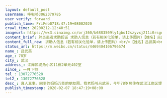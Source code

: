 ```yaml
---
layout: default_post
username: 哆啦哆3062379785
user_verify: forward
publish_time: FriFeb0718:47:19+08002020
crawl_time: 20200212-12:40:51
imageurl: https://wx3.sinaimg.cn/orj360/b6883509ly1gbo12szyvxj211i0rsgqn.jpg,https://wx3.sinaimg.cn/orj360/b6883509ly1gbo12t9383j20u0140ad9.jpg
content_brief: 肺炎患者求助超话 求助人信息（若有相关化验单，请上传图片）【姓名】吕武英【年龄】78岁【所在城市】武汉【所在小区、社区】江岸区堤角小区11栋2单元402室【患病时间】一月下旬【联系方式】13072776528【其他紧急联系人】13072776528【病情描述】真人真事。同事的妈妈：万能的朋友圈， ...全文
content_full_raw: 求助人信息（若有相关化验单，请上传图片）<br/>【姓名】吕武英<br/>【年龄】78岁<br/>【所在城市】武汉<br/>【所在小区、社区】江岸区堤角小区11栋2单元402室<br/>【患病时间】一月下旬<br/>【联系方式】13072776528<br/>【其他紧急联系人】13072776528<br/>【病情描述】真人真事。<br/>同事的妈妈：<br/>万能的朋友圈，我老妈叫吕武英，今年78岁居住在武汉江岸区堤角小区11栋2单元402室，在家高烧10多天，五六天前就去了医院，拍了CT左肺以明显发白，直到4号才确诊是新冠状病毒，去了医院没有床铺收留她，120没人接，市长热线说居委会安排，但是居委会说医院没床铺安置不了，现在情况越来越严重，现在呼吸困难，人相当难受，吃不了东西。再不治疗的话就坚持不下去了！求大家帮我想想办法，救救我老妈🙏🙏🙏联系方式13072776528
status_url: https://m.weibo.cn/status/4469404106796674
name_: 吕武英
age_: 78岁
city_: 武汉
address_: 江岸区堤角小区11栋2单元402室
since_: 一月下旬
tel_: 13072776528
tel2_: 13072776528
desc_: 真人真事。同事的妈妈万能的朋友圈，我老妈叫吕武英，今年78岁居住在武汉江岸区堤角小区11栋2单元402室，在家高烧10多天，五六天前就去了医院，拍了CT左肺以明显发白，直到4号才确诊是新冠状病毒，去了医院没有床铺收留她，120没人接，市长热线说居委会安排，但是居委会说医院没床铺安置不了，现在情况越来越严重，现在呼吸困难，人相当难受，吃不了东西。再不治疗的话就坚持不下去了！求大家帮我想想办法，救救我老妈🙏🙏🙏联系方式13072776528
publish_timestamp: 2020-02-07 18:47:19+08:00
---
```

